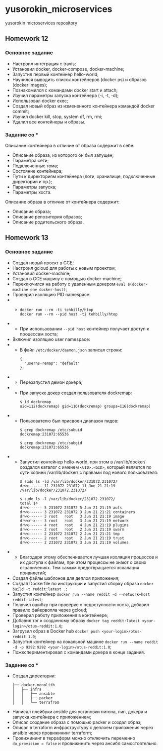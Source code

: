 # yusorokin_microservices
yusorokin microservices repository


## Homework 12

### Основное задание
* Настроил интеграция с travis;
* Установил docker, docker-compose, docker-machine;
* Запустил первый контейнер hello-world;
* Научился выводить список контейнеров (docker ps) и образов (docker images);
* Познакомился с командами docker start и attach;
* Изучил параметры запуска контейнера (-i, -t, -d);
* Использовал docker exec;
* Создал новый образ из измененного контейнера командой docker commit;
* Изучил docker kill, stop, system df, rm, rmi;
* Удалил все контейнеры и образы.

### Задание со *
Описание контейнера в отличие от образа содержит в себе:
* Описание образа, из которого он был запущен;
* Параметра сети;
* Подключенные тома;
* Состояние контейнера;
* Пути к директориям контейнера (логи, хранилище, подключенные директории и пр.);
* Параметры запуска;
* Параметры хоста.

Описание образа в отличие от контейнера содержит:
* Описание образа;
* Описание репозитория образов;
* Описание родительского образа.


## Homework 13

### Основное задание
* Создал новый проект в GCE;
* Настроил gcloud для работы с новым проектом;
* Установил docker-machine;
* Создал в GCE машину с помощью docker-machine;
* Переключился на работу с удаленным докером `eval $(docker-machine env docker-host)`;
* Проверил изоляцию PID namespace:
* * ```
    docker run --rm -ti tehbilly/htop
    docker run --rm --pid host -ti tehbilly/htop
    ```
* * При использовании `--pid host` контейнер получает доступ к процессам хоста;
* Включил изоляцию user namespace:
* * В файл `/etc/docker/daemon.json` записал строки:
    ```
    {
      "userns-remap": "default"
    }
    ```
* * Перезапустил демон докера;
* * При запуске докер создал пользователя dockremap:
    ```
    $ id dockremap
    uid=112(dockremap) gid=116(dockremap) groups=116(dockremap)
    ```
* * Пользователю был присвоен диапазон пидов:
    ```
    $ grep dockremap /etc/subuid
    dockremap:231072:65536

    $ grep dockremap /etc/subgid
    dockremap:231072:65536
    ```
* * Запустил контейнер hello-world, при этом в /var/lib/docker/ создался каталог с именем `<UID>.<GID>`, который является по сути копией /var/lib/docker/ с правами под нового пользователя:
    ```
    $ sudo ls -ld /var/lib/docker/231072.231072/
    drwx------ 11 231072 231072 11 Jun 21 21:19 /var/lib/docker/231072.231072/

    $ sudo ls -l /var/lib/docker/231072.231072/
    total 14
    drwx------ 5 231072 231072 5 Jun 21 21:19 aufs
    drwx------ 3 231072 231072 3 Jun 21 21:21 containers
    drwx------ 3 root   root   3 Jun 21 21:19 image
    drwxr-x--- 3 root   root   3 Jun 21 21:19 network
    drwx------ 4 root   root   4 Jun 21 21:19 plugins
    drwx------ 2 root   root   2 Jun 21 21:19 swarm
    drwx------ 2 231072 231072 2 Jun 21 21:21 tmp
    drwx------ 2 root   root   2 Jun 21 21:19 trust
    drwx------ 2 231072 231072 3 Jun 21 21:19 volumes
    ```
* * Благодаря этому обеспечивается лучшая изоляция процессов и их доступа к файлам, при этом процессы не знают о своих ограничениях. Тем самым предотвращается эскалация привилегий;
* Создал файлы шаблонов для деплоя приложения;
* Создал Dockerfile по инструкции и запустил сборку образа `docker build -t reddit:latest .`;
* Запустил контейнер `docker run --name reddit -d --network=host reddit:latest`;
* Получил ошибку при проверке о недоступности хоста, добавил правило файерволла через gcloud;
* Проверил работу приложения в контейнере;
* Добавил тэг к созданному образу `docker tag reddit:latest <your-login>/otus-reddit:1.0`;
* Загрузил образ в Docker hub `docker push <your-login>/otus-reddit:1.0`;
* Запустил контейнер на локальной машине `docker run --name reddit -d -p 9292:9292 <your-login>/otus-reddit:1.0`;
* Пожкспериментировал с командами докера в конце задания.

### Задание со *
* Создал директории:
    ```
    ├── docker-monolith
    │   ├── infra
    │   │   ├── ansible
    │   │   ├── packer
    │   │   └── terrafrom
    ```
* Написал плейбуки ansible для установки питона, пип, докера и запуска контейнера с приложением;
* Описал создание образа с помощью packer и создал образ;
* Описал в terraform инфраструктуру с деплоем приложения через ansible через провижининг terraform;
* Провижининг в терраформ можно отключить переменно `do_provision = false` и провижинить через ансибл самостоятельно.

